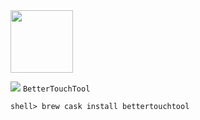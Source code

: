 <img src="http://i.imgur.com/1ogYW8D.png" width="100">

![](http://i.imgur.com/OvLvWnU.png)
`BetterTouchTool`

```console
shell> brew cask install bettertouchtool
```
